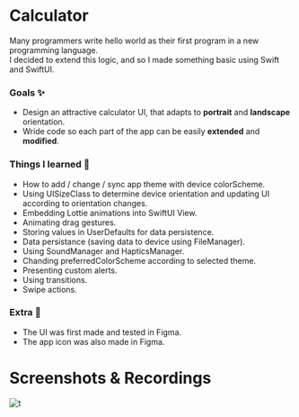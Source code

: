 # Calculator
Many programmers write hello world as their first program in a new programming language. <br />  I decided to extend this logic, and so I made something basic using Swift and SwiftUI.

### Goals ✨
- Design an attractive calculator UI, that adapts to **portrait** and **landscape** orientation.
- Wride code so each part of the app can be easily **extended** and **modified**. 

### Things I learned 🔭
- How to add / change / sync app theme with device colorScheme.
- Using UISizeClass to determine device orientation and updating UI according to orientation changes.
- Embedding Lottie animations into SwiftUI View.
- Animating drag gestures.
- Storing values in UserDefaults for data persistence.
- Data persistance (saving data to device using FileManager).
- Using SoundManager and HapticsManager.
- Chanding preferredColorScheme according to selected theme.
- Presenting custom alerts.
- Using transitions.
- Swipe actions.

### Extra 🤩
- The UI was first made and tested in Figma.
- The app icon was also made in Figma.

# Screenshots & Recordings
![t](https://github.com/maksim-mitrofanov/Calculator/blob/main/Mockups/Calculator_Mockups_1.jpgg)
